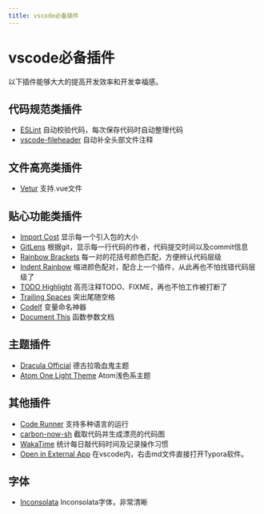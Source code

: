 ```yaml
---
title: vscode必备插件
---
```

# vscode必备插件
以下插件能够大大的提高开发效率和开发幸福感。

## 代码规范类插件
* [ESLint](https://marketplace.visualstudio.com/items?itemName=dbaeumer.vscode-eslint) 自动校验代码，每次保存代码时自动整理代码
* [vscode-fileheader](https://marketplace.visualstudio.com/items?itemName=mikey.vscode-fileheader) 自动补全头部文件注释

## 文件高亮类插件
* [Vetur](https://marketplace.visualstudio.com/items?itemName=octref.vetur) 支持.vue文件

## 贴心功能类插件
* [Import Cost](https://marketplace.visualstudio.com/items?itemName=wix.vscode-import-cost) 显示每一个引入包的大小
* [GitLens](https://marketplace.visualstudio.com/items?itemName=eamodio.gitlens) 根据git，显示每一行代码的作者，代码提交时间以及commit信息
* [Rainbow Brackets](https://marketplace.visualstudio.com/items?itemName=2gua.rainbow-brackets) 每一对的花括号颜色匹配，方便辨认代码层级
* [Indent Rainbow](https://marketplace.visualstudio.com/items?itemName=oderwat.indent-rainbow) 缩进颜色配对，配合上一个插件，从此再也不怕找错代码层级了
* [TODO Highlight](https://marketplace.visualstudio.com/items?itemName=wayou.vscode-todo-highlight) 高亮注释TODO、FIXME，再也不怕工作被打断了
* [Trailing Spaces](https://marketplace.visualstudio.com/items?itemName=shardulm94.trailing-spaces) 突出尾随空格
* [Codelf](https://marketplace.visualstudio.com/items?itemName=unbug.codelf) 变量命名神器
* [Document This](https://marketplace.visualstudio.com/items?itemName=oouo-diogo-perdigao.docthis) 函数参数文档

## 主题插件
* [Dracula Official](https://marketplace.visualstudio.com/items?itemName=dracula-theme.theme-dracula) 德古拉吸血鬼主题
* [Atom One Light Theme](https://marketplace.visualstudio.com/items?itemName=akamud.vscode-theme-onelight) Atom浅色系主题

## 其他插件
* [Code Runner](https://marketplace.visualstudio.com/items?itemName=formulahendry.code-runner) 支持多种语言的运行
* [carbon-now-sh](https://marketplace.visualstudio.com/items?itemName=ericadamski.carbon-now-sh) 截取代码并生成漂亮的代码图
* [WakaTime](https://marketplace.visualstudio.com/items?itemName=WakaTime.vscode-wakatime) 统计每日敲代码时间及记录操作习惯
* [Open in External App](https://marketplace.visualstudio.com/items?itemName=YuTengjing.open-in-external-app) 在vscode内，右击md文件直接打开Typora软件。

## 字体
* [Inconsolata](https://fonts.google.com/specimen/Inconsolata#standard-styles) Inconsolata字体，非常清晰